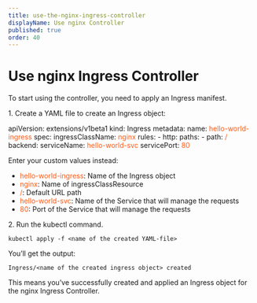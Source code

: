 ```yaml
---
title: use-the-nginx-ingress-controller
displayName: Use nginx Controller
published: true
order: 40
---
```

# Use nginx Ingress Controller

To start using the controller, you need to apply an Ingress manifest.

1\. Create a YAML file to create an Ingress object:

<code-block>
apiVersion: extensions/v1beta1  
kind: Ingress  
metadata:  
  name: <span style="color:#FF5913">hello-world-ingress</span>  
spec:  
  ingressClassName: <span style="color:#FF5913">nginx</span>  
   rules:  
   - http:  
      paths:  
      - path: <span style="color:#FF5913">/</span>  
        backend:  
          serviceName: <span style="color:#FF5913">hello-world-svc</span>  
          servicePort: <span style="color:#FF5913">80</span>
</code-block>

Enter your custom values instead:

- <span style="color:#FF5913">hello-world-ingress</span>: Name of the Ingress object
- <span style="color:#FF5913">nginx</span>: Name of ingressClassResource
- <span style="color:#FF5913">/</span>: Default URL path  
- <span style="color:#FF5913">hello-world-svc</span>: Name of the Service that will manage the requests  
- <span style="color:#FF5913">80</span>: Port of the Service that will manage the requests

2\. Run the kubectl command.

```
kubectl apply -f <name of the created YAML-file>
```

You’ll get the output:

```
Ingress/<name of the created ingress object> created
```

This means you’ve successfully created and applied an Ingress object for the nginx Ingress Controller.
